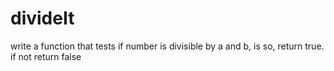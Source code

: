 # divideIt
write a function that tests if number is divisible by a and b, is so, return true. if not return false
